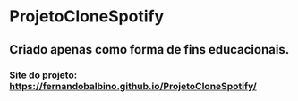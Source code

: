 # ProjetoCloneSpotify
## Criado apenas como forma de fins educacionais.
### Site do projeto: https://fernandobalbino.github.io/ProjetoCloneSpotify/
